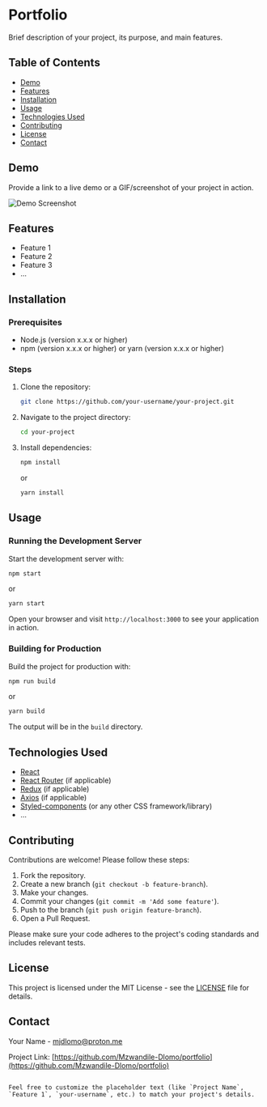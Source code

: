 
# Portfolio

Brief description of your project, its purpose, and main features.

## Table of Contents

- [Demo](#demo)
- [Features](#features)
- [Installation](#installation)
- [Usage](#usage)
- [Technologies Used](#technologies-used)
- [Contributing](#contributing)
- [License](#license)
- [Contact](#contact)

## Demo

Provide a link to a live demo or a GIF/screenshot of your project in action.

![Demo Screenshot](path/to/screenshot.png)

## Features

- Feature 1
- Feature 2
- Feature 3
- ...

## Installation

### Prerequisites

- Node.js (version x.x.x or higher)
- npm (version x.x.x or higher) or yarn (version x.x.x or higher)

### Steps

1. Clone the repository:
   ```bash
   git clone https://github.com/your-username/your-project.git
   ```
2. Navigate to the project directory:
   ```bash
   cd your-project
   ```
3. Install dependencies:
   ```bash
   npm install
   ```
   or
   ```bash
   yarn install
   ```

## Usage

### Running the Development Server

Start the development server with:
```bash
npm start
```
or
```bash
yarn start
```
Open your browser and visit `http://localhost:3000` to see your application in action.

### Building for Production

Build the project for production with:
```bash
npm run build
```
or
```bash
yarn build
```
The output will be in the `build` directory.

## Technologies Used

- [React](https://reactjs.org/)
- [React Router](https://reactrouter.com/) (if applicable)
- [Redux](https://redux.js.org/) (if applicable)
- [Axios](https://axios-http.com/) (if applicable)
- [Styled-components](https://styled-components.com/) (or any other CSS framework/library)
- ...

## Contributing

Contributions are welcome! Please follow these steps:

1. Fork the repository.
2. Create a new branch (`git checkout -b feature-branch`).
3. Make your changes.
4. Commit your changes (`git commit -m 'Add some feature'`).
5. Push to the branch (`git push origin feature-branch`).
6. Open a Pull Request.

Please make sure your code adheres to the project's coding standards and includes relevant tests.

## License

This project is licensed under the MIT License - see the [LICENSE](LICENSE) file for details.

## Contact

Your Name - [mjdlomo@proton.me](mailto:mjdlomo@proton.me)

Project Link: [https://github.com/Mzwandile-Dlomo/portfolio](https://github.com/Mzwandile-Dlomo/portfolio)
```

Feel free to customize the placeholder text (like `Project Name`, `Feature 1`, `your-username`, etc.) to match your project's details.
